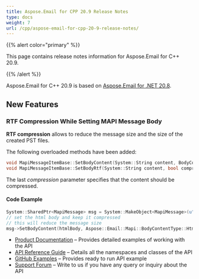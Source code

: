 ```yaml
---
title: Aspose.Email for CPP 20.9 Release Notes
type: docs
weight: 7
url: /cpp/aspose-email-for-cpp-20-9-release-notes/
---
```


{{% alert color="primary" %}} 

This page contains release notes information for Aspose.Email for C++ 20.9.

{{% /alert %}} 

Aspose.Email for C++ 20.9 is based on [Aspose.Email for .NET 20.8](/email/net/aspose-email-for-net-20-9-release-notes/).

## **New Features**
### **RTF Compression While Setting MAPI Message Body**

**RTF compression** allows to reduce the message size and the size of the created PST files.

The following overloaded methods have been added:
```cpp
void MapiMessageItemBase::SetBodyContent(System::String content, BodyContentType contentType, bool compression);
void MapiMessageItemBase::SetBodyRtf(System::String content, bool compression);
```

The last *compression* parameter specifies that the content should be compressed.

#### Code Example
```cpp
System::SharedPtr<MapiMessage> msg = System::MakeObject<MapiMessage>(u"from@doamin.com", u"to@domain.com", u"subject", u"body");
// set the html body and keep it compressed
// this will reduce the message size
msg->SetBodyContent(htmlBody, Aspose::Email::Mapi::BodyContentType::Html, true);
```

- [Product Documentation](/email/cpp/home/) – Provides detailed examples of working with the API
- [API Reference Guide](https://www.aspose.com/api/cpp/email) – Details all the namespaces and classes of the API
- [GitHub Examples](https://github.com/aspose-email/Aspose.Email-for-C) – Provides ready to run API example
- [Support Forum](https://forum.aspose.com/c/email) – Write to us if you have any query or inquiry about the API
